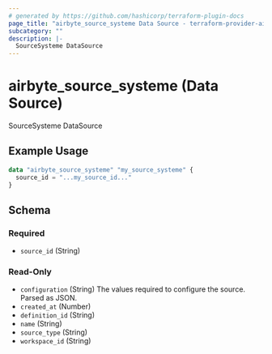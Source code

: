 ```yaml
---
# generated by https://github.com/hashicorp/terraform-plugin-docs
page_title: "airbyte_source_systeme Data Source - terraform-provider-airbyte"
subcategory: ""
description: |-
  SourceSysteme DataSource
---
```


# airbyte_source_systeme (Data Source)

SourceSysteme DataSource

## Example Usage

```terraform
data "airbyte_source_systeme" "my_source_systeme" {
  source_id = "...my_source_id..."
}
```

<!-- schema generated by tfplugindocs -->
## Schema

### Required

- `source_id` (String)

### Read-Only

- `configuration` (String) The values required to configure the source. Parsed as JSON.
- `created_at` (Number)
- `definition_id` (String)
- `name` (String)
- `source_type` (String)
- `workspace_id` (String)

